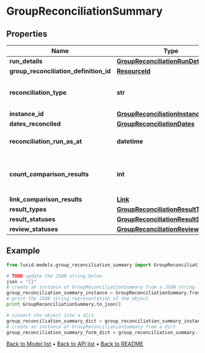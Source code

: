 # GroupReconciliationSummary


## Properties
Name | Type | Description | Notes
------------ | ------------- | ------------- | -------------
**run_details** | [**GroupReconciliationRunDetails**](GroupReconciliationRunDetails.md) |  | [optional] 
**group_reconciliation_definition_id** | [**ResourceId**](ResourceId.md) |  | [optional] 
**reconciliation_type** | **str** | The type of reconciliation to perform. \&quot;Holding\&quot; | \&quot;Transaction\&quot; | \&quot;Valuation\&quot; | 
**instance_id** | [**GroupReconciliationInstanceId**](GroupReconciliationInstanceId.md) |  | 
**dates_reconciled** | [**GroupReconciliationDates**](GroupReconciliationDates.md) |  | 
**reconciliation_run_as_at** | **datetime** | The date and time the reconciliation was run | 
**count_comparison_results** | **int** | The total number of comparison results with this InstanceId and ReconciliationType | 
**link_comparison_results** | [**Link**](Link.md) |  | [optional] 
**result_types** | [**GroupReconciliationResultTypes**](GroupReconciliationResultTypes.md) |  | [optional] 
**result_statuses** | [**GroupReconciliationResultStatuses**](GroupReconciliationResultStatuses.md) |  | [optional] 
**review_statuses** | [**GroupReconciliationReviewStatuses**](GroupReconciliationReviewStatuses.md) |  | [optional] 

## Example

```python
from lusid.models.group_reconciliation_summary import GroupReconciliationSummary

# TODO update the JSON string below
json = "{}"
# create an instance of GroupReconciliationSummary from a JSON string
group_reconciliation_summary_instance = GroupReconciliationSummary.from_json(json)
# print the JSON string representation of the object
print GroupReconciliationSummary.to_json()

# convert the object into a dict
group_reconciliation_summary_dict = group_reconciliation_summary_instance.to_dict()
# create an instance of GroupReconciliationSummary from a dict
group_reconciliation_summary_form_dict = group_reconciliation_summary.from_dict(group_reconciliation_summary_dict)
```
[Back to Model list](../README.md#documentation-for-models) &#8226; [Back to API list](../README.md#documentation-for-api-endpoints) &#8226; [Back to README](../README.md)


